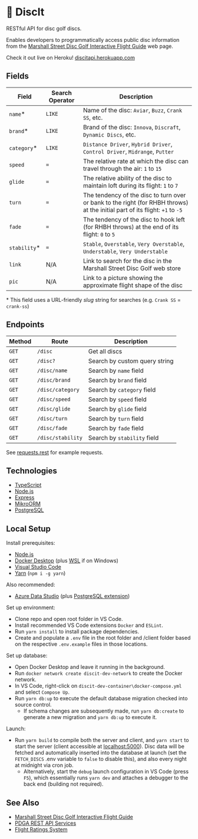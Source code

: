# 🥏 DiscIt

RESTful API for disc golf discs.

Enables developers to programmatically access public disc information from the [Marshall Street Disc Golf Interactive Flight Guide](https://www.marshallstreetdiscgolf.com/flightguide) web page.

Check it out live on Heroku! [discitapi.herokuapp.com](https://discitapi.herokuapp.com)

## Fields

| Field        | Search Operator   | Description                                                                                                                   |
|--------------|-------------------|-------------------------------------------------------------------------------------------------------------------------------|
| `name`*      | `LIKE`            | Name of the disc: `Aviar`, `Buzz`, `Crank SS`, etc.                                                                           |
| `brand`*     | `LIKE`            | Brand of the disc: `Innova`, `Discraft`, `Dynamic Discs`, etc.                                                                |
| `category`*  | `LIKE`            | `Distance Driver`, `Hybrid Driver`, `Control Driver`, `Midrange`, `Putter`                                                    |
| `speed`      | `=`               | The relative rate at which the disc can travel through the air: `1` to `15`                                                   |
| `glide`      | `=`               | The relative ability of the disc to maintain loft during its flight: `1` to `7`                                               |
| `turn`       | `=`               | The tendency of the disc to turn over or bank to the right (for RHBH throws) at the initial part of its flight: `+1` to `-5`  |
| `fade`       | `=`               | The tendency of the disc to hook left (for RHBH throws) at the end of its flight: `0` to `5`                                  |
| `stability`* | `=`               | `Stable`, `Overstable`, `Very Overstable`, `Understable`, `Very Understable`                                                  |
| `link`       | N/A               | Link to search for the disc in the Marshall Street Disc Golf web store                                                        |
| `pic`        | N/A               | Link to a picture showing the approximate flight shape of the disc                                                            |

\* This field uses a URL-friendly *slug* string for searches (e.g. `Crank SS` = `crank-ss`)

## Endpoints

| Method | Route              | Description                   |
|--------|--------------------|-------------------------------|
| `GET`  | `/disc`            | Get all discs                 |
| `GET`  | `/disc?`           | Search by custom query string |
| `GET`  | `/disc/name`       | Search by `name` field        |
| `GET`  | `/disc/brand`      | Search by `brand` field       |
| `GET`  | `/disc/category`   | Search by `category` field    |
| `GET`  | `/disc/speed`      | Search by `speed` field       |
| `GET`  | `/disc/glide`      | Search by `glide` field       |
| `GET`  | `/disc/turn`       | Search by `turn` field        |
| `GET`  | `/disc/fade`       | Search by `fade` field        |
| `GET`  | `/disc/stability`  | Search by `stability` field   |

See [requests.rest](https://github.com/cdleveille/discit/blob/main/requests.rest) for example requests.

## Technologies

- [TypeScript](https://www.typescriptlang.org/)
- [Node.js](https://nodejs.org/en/)
- [Express](https://expressjs.com/)
- [MikroORM](https://mikro-orm.io/)
- [PostgreSQL](https://www.postgresql.org/)

## Local Setup

Install prerequisites:

- [Node.js](https://nodejs.org/en/download/)
- [Docker Desktop](https://www.docker.com/products/docker-desktop) (plus [WSL](https://docs.microsoft.com/en-us/windows/wsl/install-manual) if on Windows)
- [Visual Studio Code](https://code.visualstudio.com/download)
- [Yarn](https://classic.yarnpkg.com/en/) (`npm i -g yarn`)

Also recommended:

- [Azure Data Studio](https://azure.microsoft.com/en-us/services/developer-tools/data-studio/) (plus [PostgreSQL extension](https://docs.microsoft.com/en-us/sql/azure-data-studio/extensions/postgres-extension?view=sql-server-ver15))

Set up environment:

- Clone repo and open root folder in VS Code.
- Install recommended VS Code extensions `Docker` and `ESLint`.
- Run `yarn install` to install package dependencies.
- Create and populate a `.env` file in the root folder and /client folder based on the respective `.env.example` files in those locations.

Set up database:

- Open Docker Desktop and leave it running in the background.
- Run `docker network create discit-dev-network` to create the Docker network.
- In VS Code, right-click on `discit-dev-container\docker-compose.yml` and select `Compose Up`.
- Run `yarn db:up` to execute the default database migration checked into source control.
  - If schema changes are subsequently made, run `yarn db:create` to generate a new migration and `yarn db:up` to execute it.

Launch:

- Run `yarn build` to compile both the server and client, and `yarn start` to start the server (client accessible at [localhost:5000](http://localhost:5000/)). Disc data will be fetched and automatically inserted into the database at launch (set the `FETCH_DISCS` .env variable to `false` to disable this), and also every night at midnight via cron job.
  - Alternatively, start the `debug` launch configuration in VS Code (press `F5`), which essentially runs `yarn dev` and attaches a debugger to the back end (building not required).

## See Also

- [Marshall Street Disc Golf Interactive Flight Guide](https://www.marshallstreetdiscgolf.com/flightguide)
- [PDGA REST API Services](https://www.pdga.com/dev/api/rest/v1/services)
- [Flight Ratings System](https://www.innovadiscs.com/home/disc-golf-faq/flight-ratings-system/)
